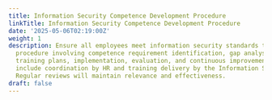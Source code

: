 ```yaml
---
title: Information Security Competence Development Procedure
linkTitle: Information Security Competence Development Procedure
date: '2025-05-06T02:19:00Z'
weight: 1
description: Ensure all employees meet information security standards through a structured
  procedure involving competence requirement identification, gap analysis, tailored
  training plans, implementation, evaluation, and continuous improvement. Responsibilities
  include coordination by HR and training delivery by the Information Security Team.
  Regular reviews will maintain relevance and effectiveness.
draft: false
---
```



<!-- Unsupported block type: table_of_contents -->

<!-- Unsupported block type: unsupported -->

